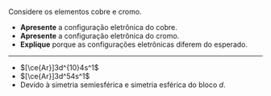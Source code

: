 Considere os elementos cobre e cromo.

- **Apresente** a configuração eletrônica do cobre.
- **Apresente** a configuração eletrônica do cromo.
- **Explique** porque as configurações eletrônicas diferem do esperado.

---

- $[\ce{Ar}]3d^{10}4s^1$
- $[\ce{Ar}]3d^54s^1$ 
- Devido à simetria semiesférica e simetria esférica do bloco $d$.
